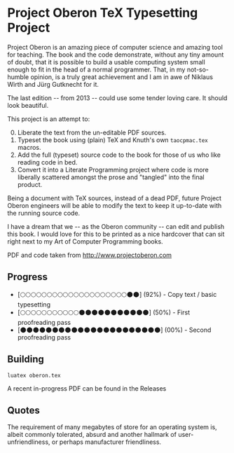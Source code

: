 # Project Oberon TeX Typesetting Project

Project Oberon is an amazing piece of computer science and amazing
tool for teaching. The book and the code demonstrate, without any tiny
amount of doubt, that it is possible to build a usable computing
system small enough to fit in the head of a normal programmer. That,
in my not-so-humble opinion, is a truly great achievement and I am in
awe of Niklaus Wirth and Jürg Gutknecht for it.

The last edition -- from 2013 -- could use some tender loving care.
It should look beautiful.

This project is an attempt to:

0. Liberate the text from the un-editable PDF sources.
1. Typeset the book using (plain) TeX and Knuth's own `taocpmac.tex` macros.
2. Add the full (typeset) source code to the book for those of us who like reading code in bed.
3. Convert it into a Literate Programming project where code is more liberally scattered amongst the prose and "tangled" into the final product.

Being a document with TeX sources, instead of a dead PDF, future
Project Oberon engineers will be able to modify the text to keep it
up-to-date with the running source code.

I have a dream that we -- as the Oberon community -- can edit and publish this
book. I would love for this to be printed as a nice hardcover that can sit
right next to my Art of Computer Programming books.

PDF and code taken from http://www.projectoberon.com

## Progress

- [🌕🌕🌕🌕🌕🌕🌕🌕🌕🌕🌕🌕🌕🌕🌕🌕🌕🌕🌕🌕🌑🌑] (92%) -  Copy text / basic typesetting
- [🌕🌕🌕🌕🌕🌕🌕🌕🌕🌕🌕🌑🌑🌑🌑🌑🌑🌑🌑🌑🌑🌑] (50%) - First proofreading pass
- [🌑🌑🌑🌑🌑🌑🌑🌑🌑🌑🌑🌑🌑🌑🌑🌑🌑🌑🌑🌑🌑🌑] (00%) - Second proofreading pass

## Building

    luatex oberon.tex

A recent in-progress PDF can be found in the Releases

## Quotes

The requirement of many megabytes of store for an operating system is, albeit commonly tolerated, absurd and another hallmark of user-unfriendliness, or perhaps manufacturer friendliness.


